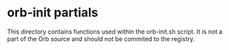 # orb-init partials

This directory contains functions used within the orb-init.sh script. It is not a part of the Orb source and should not be commited to the registry.

